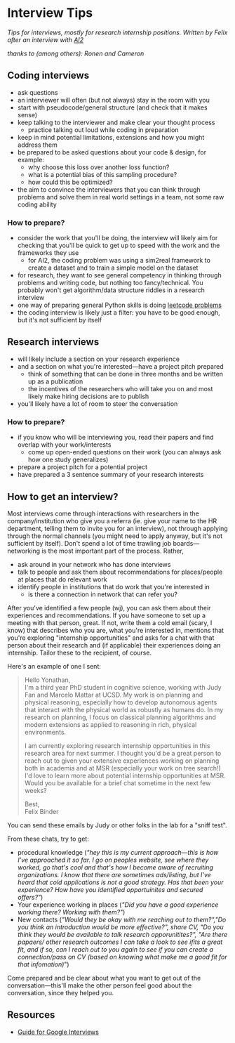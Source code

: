 # Interview Tips

*Tips for interviews, mostly for research internship positions. Written by Felix after an interview with [AI2](http://prior.allenai.org)*

*thanks to (among others): Ronen and Cameron*

## Coding interviews
* ask questions
* an interviewer will often (but not always) stay in the room with you
* start with pseudocode/general structure (and check that it makes sense)
* keep talking to the interviewer and make clear your thought process
    * practice talking out loud while coding in preparation
* keep in mind potential limitations, extensions and how you might address them
* be prepared to be asked questions about your code & design, for example:
    * why choose this loss over another loss function?
    * what is a potential bias of this sampling procedure?
    * how could this be optimized?
* the aim to convince the interviewers that you can think through problems and solve them in real world settings in a team, not some raw coding ability

### How to prepare?
* consider the work that you'll be doing, the interview will likely aim for checking that you'll be quick to get up to speed with the work and the frameworks they use
    * for AI2, the coding problem was using a sim2real framework to create a dataset and to train a simple model on the dataset
* for research, they want to see general competency in thinking through problems and writing code, but nothing too fancy/technical. You probably won't get algorithm/data structure riddles in a research interview
* one way of preparing general Python skills is doing [leetcode problems](https://leetcode.com/problemset/all/)
* the coding interview is likely just a filter: you have to be good enough, but it's not sufficient by itself

## Research interviews
* will likely include a section on your research experience
* and a section on what you're interested—have a project pitch prepared
    * think of something that can be done in three months and be written up as a publication
    * the incentives of the researchers who will take you on and most likely make hiring decisions are to publish
* you'll likely have a lot of room to steer the conversation

### How to prepare?
* if you know who will be interviewing you, read their papers and find overlap with your work/interests
    * come up open-ended questions on their work (you can always ask how one study generalizes)
* prepare a project pitch for a potential project
* have prepared a 3 sentence summary of your research interests

## How to get an interview?
Most interviews come through interactions with researchers in the company/institution who give you a referra (ie. give your name to the HR department, telling them to invite you for an interview), not through applying through the normal channels (you might need to apply anyway, but it's not sufficient by itself).
Don't spend a lot of time trawling job boards—networking is the most important part of the process.
Rather,
* ask around in your network who has done interviews
* talk to people and ask them about recommendations for places/people at places that do relevant work
* identify people in institutions that do work that you're interested in
    * is there a connection in network that can refer you?

After you've identified a few people (wj), you can ask them about their experiences and recommendations.
If you have someone to set up a meeting with that person, great. If not, write them a cold email (scary, I know) that describes who you are, what you're interested in, mentions that you're exploring "internship opportunities" and asks for a chat with that person about their research and (if applicable) their experiences doing an internship. Tailor these to the recipient, of course.

Here's an example of one I sent:
>Hello Yonathan,\
>I'm a third year PhD student in cognitive science, working with Judy Fan and Marcelo Mattar at UCSD. 
>My work is on planning and physical reasoning, especially how to develop autonomous agents that interact with the physical world as robustly as humans do. 
>In my research on planning, I focus on classical planning algorithms and modern extensions as applied to reasoning in rich, physical environments. 
>
>I am currently exploring research internship opportunities in this research area for next summer. 
>I thought you'd be a great person to reach out to given your extensive experiences working on planning both in academia and at MSR (especially your work on tree search!) I'd love to learn more about potential internship opportunities at MSR. Would you be available for a brief chat sometime in the next few weeks? 
>
>Best,\
>Felix Binder

You can send these emails by Judy or other folks in the lab for a "sniff test".

From these chats, try to get:
* procedural knowledge (*"hey this is my current approach—this is how I've approached it so far. I go on peoples website, see where they worked, go that's cool and that's how I become aware of recruiting organizations. I know that there are sometimes ads/listing, but I've heard that cold applications is not a good strategy. Has that been your experience? How have you identified opportuinites and secured offers?"*)
* Your experience working in places (*"Did you have a good experience working there? Working with them?"*)
* New contacts (*"Would they be okay with me reaching out to them?","Do you think an introduction would be more effective?", share CV, "Do you think they would be available to talk research opporunitites?", "Are there papaers/ other research outcomes I can take a look to see ifits a great fit, and if so, can I reach out to you again to see if you can create a connection/pass on CV (based on knowing what make me a good fit for that infomation)*")

Come prepared and be clear about what you want to get out of the conversation—this'll make the other person feel good about the conversation, since they helped you.


## Resources
* [Guide for Google Interviews](https://docs.google.com/presentation/d/1_6c6eu1oaDcJeKGcu43wtal8OeFNL6xMmmoSiDt9l5A/edit#slide=id.g3b1a8a6735_157_56)

